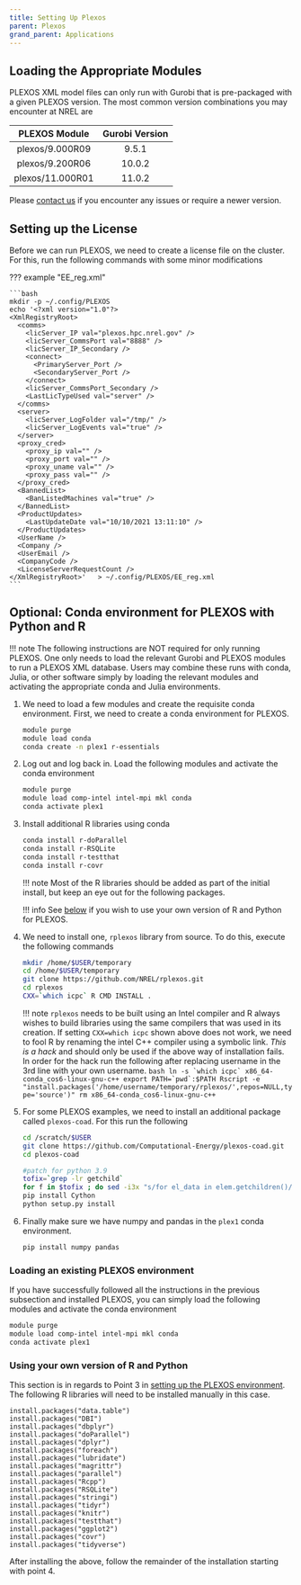 ```yaml
---
title: Setting Up Plexos
parent: Plexos
grand_parent: Applications
---
```


## Loading the Appropriate Modules

PLEXOS XML model files can only run with Gurobi that is pre-packaged with a given PLEXOS version. The most common version combinations you may encounter at NREL are

| PLEXOS Module    | Gurobi Version |
|:----------------:|:-------------:|
| plexos/9.000R09  | 9.5.1  |
| plexos/9.200R06  | 10.0.2 |
| plexos/11.000R01 | 11.0.2 |

Please [contact us](https://www.nrel.gov/hpc/contact-us.html) if you encounter any issues or require a newer version.

## Setting up the License

Before we can run PLEXOS, we need to create a license file on the cluster. For this, run the following commands with some minor modifications

??? example "EE_reg.xml"

    ```bash
    mkdir -p ~/.config/PLEXOS
    echo '<?xml version="1.0"?>
    <XmlRegistryRoot>
      <comms>
        <licServer_IP val="plexos.hpc.nrel.gov" />
        <licServer_CommsPort val="8888" />
        <licServer_IP_Secondary />
        <connect>
          <PrimaryServer_Port />
          <SecondaryServer_Port />
        </connect>
        <licServer_CommsPort_Secondary />
        <LastLicTypeUsed val="server" />
      </comms>
      <server>
        <licServer_LogFolder val="/tmp/" />
        <licServer_LogEvents val="true" />
      </server>
      <proxy_cred>
        <proxy_ip val="" />
        <proxy_port val="" />
        <proxy_uname val="" />
        <proxy_pass val="" />
      </proxy_cred>
      <BannedList>
        <BanListedMachines val="true" />
      </BannedList>
      <ProductUpdates>
        <LastUpdateDate val="10/10/2021 13:11:10" />
      </ProductUpdates>
      <UserName />
      <Company />
      <UserEmail />
      <CompanyCode />
      <LicenseServerRequestCount />
    </XmlRegistryRoot>'   > ~/.config/PLEXOS/EE_reg.xml
    ```
## **Optional**: Conda environment for PLEXOS with Python and R

!!! note
    The following instructions are NOT required for only running PLEXOS. One only needs to load the relevant Gurobi and PLEXOS modules to run a PLEXOS XML database. Users may combine these runs with conda, Julia, or other software simply by loading the relevant modules and activating the appropriate conda and Julia environments.

1. We need to load a few modules and create the requisite conda environment. First, we need to create a conda environment for PLEXOS.
    ```bash
    module purge
    module load conda
    conda create -n plex1 r-essentials
    ```
2. Log out and log back in. Load the following modules and activate the conda environment
    ```bash
    module purge
    module load comp-intel intel-mpi mkl conda
    conda activate plex1
    ```
3. Install additional R libraries using conda
    ```bash
    conda install r-doParallel
    conda install r-RSQLite
    conda install r-testthat
    conda install r-covr
    ```

    !!! note
        Most of the R libraries should be added as part of the initial install, but keep an eye out for the following packages.

    !!! info
        See [below](setup_plexos.md#using-your-own-version-of-r-and-python) if you wish to use your own version of R and Python for PLEXOS.

4. We need to install one, `rplexos` library from source. To do this, execute the following commands
    ```bash
    mkdir /home/$USER/temporary    
    cd /home/$USER/temporary
    git clone https://github.com/NREL/rplexos.git
    cd rplexos
    CXX=`which icpc` R CMD INSTALL .
    ```

    !!! note
        `rplexos` needs to be built using an Intel compiler and R always wishes to build libraries using the same compilers that was used in its creation. If setting `CXX=which icpc` shown above does not work, we need to fool R by renaming the intel C++ compiler using a symbolic link. *This is a hack* and should only be used if the above way of installation fails. In order for the hack run the following after replacing username in the 3rd line with your own username.
        ```bash
        ln -s `which icpc` x86_64-conda_cos6-linux-gnu-c++
        export PATH=`pwd`:$PATH
        Rscript -e  "install.packages('/home/username/temporary/rplexos/',repos=NULL,type='source')"
        rm x86_64-conda_cos6-linux-gnu-c++
        ```

5. For some PLEXOS examples, we need to install an additional package called `plexos-coad`. For this run the following
    ```bash
    cd /scratch/$USER
    git clone https://github.com/Computational-Energy/plexos-coad.git
    cd plexos-coad

    #patch for python 3.9
    tofix=`grep -lr getchild`
    for f in $tofix ; do sed -i3x "s/for el_data in elem.getchildren()/for el_data in list\(elem\)/" $f ; done
    pip install Cython
    python setup.py install
    ```

6. Finally make sure we have numpy and pandas in the `plex1` conda environment.
    ```bash
    pip install numpy pandas
    ```

### Loading an existing PLEXOS environment

If you have successfully followed all the instructions in the previous subsection and installed PLEXOS, you can simply load the following modules and activate the conda environment

```bash
module purge
module load comp-intel intel-mpi mkl conda
conda activate plex1
```

### Using your own version of R and Python

This section is in regards to Point 3 in [setting up the PLEXOS environment](#conda-environment-for-plexos-with-python-and-r).
The following R libraries will need to be installed manually in this case.

```
install.packages("data.table")
install.packages("DBI")
install.packages("dbplyr")
install.packages("doParallel")
install.packages("dplyr")
install.packages("foreach")
install.packages("lubridate")
install.packages("magrittr")
install.packages("parallel")
install.packages("Rcpp")
install.packages("RSQLite")
install.packages("stringi")
install.packages("tidyr")
install.packages("knitr")
install.packages("testthat")
install.packages("ggplot2")
install.packages("covr")
install.packages("tidyverse")
```

After installing the above, follow the remainder of the installation starting with
point 4.
